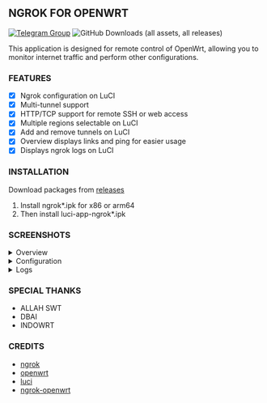 ## NGROK FOR OPENWRT

[![Telegram Group](https://img.shields.io/badge/Telegram-2CA5E0?style=for-the-badge&logo=telegram&logoColor=white)](https://t.me/+TuLCASzJrVJmNzM1)
![GitHub Downloads (all assets, all releases)](https://img.shields.io/github/downloads/bobbyunknown/Ngrok-openwrt/total?style=for-the-badge&logoSize=20&color=0081fa)


This application is designed for remote control of OpenWrt, allowing you to monitor internet traffic and perform other configurations.

### FEATURES
- [x] Ngrok configuration on LuCI
- [x] Multi-tunnel support
- [x] HTTP/TCP support for remote SSH or web access
- [x] Multiple regions selectable on LuCI
- [x] Add and remove tunnels on LuCI
- [x] Overview displays links and ping for easier usage
- [x] Displays ngrok logs on LuCI

### INSTALLATION

Download packages from [releases](https://github.com/BobbyUnknown/ngrok-openwrt/releases)
1. Install ngrok*.ipk for x86 or arm64
2. Then install luci-app-ngrok*.ipk

### SCREENSHOTS

<details>
<summary>Overview</summary>

![Overview](img/overview.png)
</details>

<details>
<summary>Configuration</summary>

![Configuration](img/config.png)
</details>

<details>
<summary>Logs</summary>

![Logs](img/log.png)
</details>

### SPECIAL THANKS
- ALLAH SWT
- DBAI
- INDOWRT

### CREDITS
- [ngrok](https://ngrok.com/)
- [openwrt](https://openwrt.org/)
- [luci](https://github.com/openwrt/luci)
- [ngrok-openwrt](https://github.com/BobbyUnknown/ngrok-openwrt)